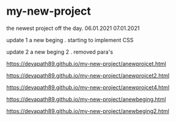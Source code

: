 # my-new-project

the newest project off the day. 06.01.2021
07.01.2021

update 1 a new beging . starting to implement CSS


update 2 a new beging 2 . removed para's 






https://devapath89.github.io/my-new-project/anewprojcet.html

https://devapath89.github.io/my-new-project/anewprojcet2.html

https://devapath89.github.io/my-new-project/anewprojcet4.html

https://devapath89.github.io/my-new-project/anewbeging.html

https://devapath89.github.io/my-new-project/anewbeging2.html
